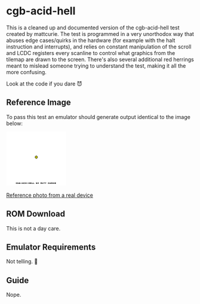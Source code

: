 # cgb-acid-hell
This is a cleaned up and documented version of the cgb-acid-hell test created by mattcurie. The test
is programmed in a very unorthodox way that abuses edge cases/quirks in the hardware (for example with
the halt instruction and interrupts), and relies on constant manipulation of the scroll and LCDC registers
every scanline to control what graphics from the tilemap are drawn to the screen.
There's also several additional red herrings meant to mislead someone trying to understand the test, making it all the more confusing.

Look at the code if you dare 😈

## Reference Image
To pass this test an emulator should generate output identical to the image below:

![reference image](img/reference.png)

[Reference photo from a real device](https://github.com/mattcurrie/cgb-acid-hell/raw/main/img/photo.jpg)

## ROM Download
This is not a day care.

## Emulator Requirements
Not telling. 🤫

## Guide
Nope.
